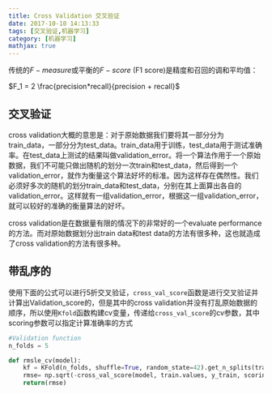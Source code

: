 ```yaml
---
title: Cross Validation 交叉验证
date: 2017-10-10 14:13:33
tags: [交叉验证,机器学习]
category: [机器学习]
mathjax: true
---
```


传统的$F-measure$或平衡的$F-score$ (F1 score)是精度和召回的调和平均值：

$F_1 = 2 \frac{precision*recall}{precision + recall}$ 

<!--more-->

## 交叉验证

cross validation大概的意思是：对于原始数据我们要将其一部分分为train_data，一部分分为test_data。train_data用于训练，test_data用于测试准确率。在test_data上测试的结果叫做validation_error。将一个算法作用于一个原始数据，我们不可能只做出随机的划分一次train和test_data，然后得到一个validation_error，就作为衡量这个算法好坏的标准。因为这样存在偶然性。我们必须好多次的随机的划分train_data和test_data，分别在其上面算出各自的validation_error。这样就有一组validation_error，根据这一组validation_error，就可以较好的准确的衡量算法的好坏。

cross validation是在数据量有限的情况下的非常好的一个evaluate performance的方法。而对原始数据划分出train data和test data的方法有很多种，这也就造成了cross validation的方法有很多种。



## 带乱序的

使用下面的公式可以进行5折交叉验证，`cross_val_score`函数是进行交叉验证并计算出Validation_score的，但是其中的cross validation并没有打乱原始数据的顺序，所以使用`Kfold`函数构建cv变量，传递给`cross_val_score`的cv参数，其中scoring参数可以指定计算准确率的方式

```python
#Validation function
n_folds = 5

def rmsle_cv(model):
    kf = KFold(n_folds, shuffle=True, random_state=42).get_n_splits(train.values)
    rmse= np.sqrt(-cross_val_score(model, train.values, y_train, scoring="neg_mean_squared_error", cv = kf))
    return(rmse)
```



